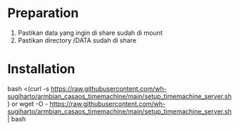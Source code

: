 # Preparation
1. Pastikan data yang ingin di share sudah di mount
2. Pastikan directory /DATA sudah di share

# Installation 

bash <(curl -s https://raw.githubusercontent.com/wh-sugiharto/armbian_casaos_timemachine/main/setup_timemachine_server.sh)
or
wget -O - https://raw.githubusercontent.com/wh-sugiharto/armbian_casaos_timemachine/main/setup_timemachine_server.sh | bash
